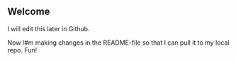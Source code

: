 ## Welcome

I will edit this later in Github.

Now I#m making changes in the README-file so that I can pull it to my local repo. Fun!
